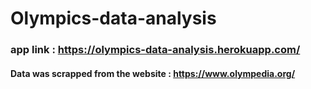 # Olympics-data-analysis
### app link : https://olympics-data-analysis.herokuapp.com/

#### Data was scrapped from the website : https://www.olympedia.org/
